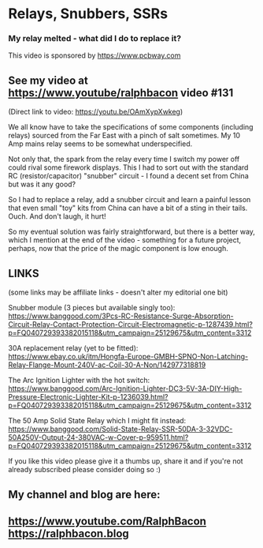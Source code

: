 # Relays, Snubbers, SSRs
### My relay melted - what did I do to replace it?   

This video is sponsored by https://www.pcbway.com  

## See my video at https://www.youtube/ralphbacon video #131
(Direct link to video: https://youtu.be/OAmXypXwkeg)

We all know have to take the specifications of some components (including relays) sourced from the Far East with a pinch of salt sometimes. My 10 Amp mains relay seems to be somewhat underspecified.  

Not only that, the spark from the relay every time I switch my power off could rival some firework displays. This I had to sort out with the standard RC (resistor/capacitor) "snubber" circuit - I found a decent set from China but was it any good?  

So I had to replace a relay, add a snubber circuit and learn a painful lesson that even small "toy" kits from China can have a bit of a sting in their tails. Ouch. And don't laugh, it hurt!  

So my eventual solution was fairly straightforward, but there is a better way, which I mention at the end of the video - something for a future project, perhaps, now that the price of the magic component is low enough.  

## LINKS
(some links may be affiliate links - doesn't alter my editorial one bit)  

Snubber module (3 pieces but available singly too):  
https://www.banggood.com/3Pcs-RC-Resistance-Surge-Absorption-Circuit-Relay-Contact-Protection-Circuit-Electromagnetic-p-1287439.html?p=FQ040729393382015118&utm_campaign=25129675&utm_content=3312

30A replacement relay (yet to be fitted):  
https://www.ebay.co.uk/itm/Hongfa-Europe-GMBH-SPNO-Non-Latching-Relay-Flange-Mount-240V-ac-Coil-30-A-Non/142977318819

The Arc Ignition Lighter with the hot switch:  
https://www.banggood.com/Arc-Ignition-Lighter-DC3-5V-3A-DIY-High-Pressure-Electronic-Lighter-Kit-p-1236039.html?p=FQ040729393382015118&utm_campaign=25129675&utm_content=3312

The 50 Amp Solid State Relay which I might fit instead:  
https://www.banggood.com/Solid-State-Relay-SSR-50DA-3-32VDC-50A250V-Output-24-380VAC-w-Cover-p-959511.html?p=FQ040729393382015118&utm_campaign=25129675&utm_content=3312

If you like this video please give it a thumbs up, share it and if you're not already subscribed please consider doing so :)

My channel and blog are here:  
------------------------------------------------------------------  
https://www.youtube.com/RalphBacon  
https://ralphbacon.blog  
------------------------------------------------------------------ 
